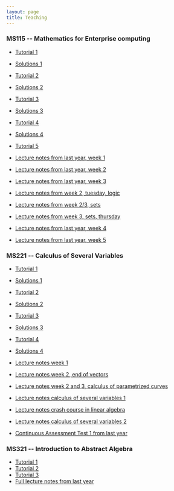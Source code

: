 ```yaml
---
layout: page
title: Teaching
---
```


<script type="text/x-mathjax-config">
    MathJax.Hub.Config({
      tex2jax: {
        skipTags: ['script', 'noscript', 'style', 'textarea', 'pre'],
        inlineMath: [['$','$']]
      }
    });
  </script>
  <script src="https://cdn.mathjax.org/mathjax/latest/MathJax.js?config=TeX-AMS-MML_HTMLorMML" type="text/javascript"></script> 



### MS115 -- Mathematics for Enterprise computing
   - [Tutorial 1](/assets/pdf/MS115/MS115_Tutorial_1.pdf)
   - [Solutions 1](/assets/pdf/MS115/MS115_Solutions_1.pdf)
   - [Tutorial 2](/assets/pdf/MS115/MS115_Tutorial_2.pdf)
   - [Solutions 2](/assets/pdf/MS115/MS115_Solutions_2.pdf)
   - [Tutorial 3](/assets/pdf/MS115/MS115_Tutorial_3.pdf)
   - [Solutions 3](/assets/pdf/MS115/MS115_Solutions_3.pdf)
   - [Tutorial 4](/assets/pdf/MS115/MS115_Tutorial_4.pdf)
   - [Solutions 4](/assets/pdf/MS115/MS115_Solutions_4.pdf)
   - [Tutorial 5](/assets/pdf/MS115/MS115_Tutorial_5.pdf)

   - [Lecture notes from last year, week 1](/assets/pdf/MS115/MS115_Notes_1_2018-19.pdf)
   - [Lecture notes from last year, week 2](/assets/pdf/MS115/MS115_Notes_2_2018-19.pdf)
   - [Lecture notes from last year, week 3](/assets/pdf/MS115/MS115_Notes_3_2018-19.pdf)
   - [Lecture notes from week 2, tuesday, logic](/assets/pdf/MS115/MS115_Notes_2_tue.pdf)
   - [Lecture notes from week 2/3, sets](/assets/pdf/MS115/MS115_Notes_2_3_sets.pdf)
   - [Lecture notes from week 3, sets, thursday](/assets/pdf/MS115/MS115_Notes_3_thu.pdf)
   - [Lecture notes from last year, week 4](/assets/pdf/MS115/MS115_Notes_4_2018-19.pdf)
   - [Lecture notes from last year, week 5](/assets/pdf/MS115/MS115_Notes_5_2018-19.pdf)

### MS221 -- Calculus of Several Variables
   - [Tutorial 1](/assets/pdf/MS221/MS221_Tutorial_1.pdf)
   - [Solutions 1](/assets/pdf/MS221/MS221_Solutions_1.pdf)
   - [Tutorial 2](/assets/pdf/MS221/MS221_Tutorial_2.pdf)
   - [Solutions 2](/assets/pdf/MS221/MS221_Solutions_2.pdf)
   - [Tutorial 3](/assets/pdf/MS221/MS221_Tutorial_3.pdf)
   - [Solutions 3](/assets/pdf/MS221/MS221_Solutions_3.pdf)
   - [Tutorial 4](/assets/pdf/MS221/MS221_Tutorial_4.pdf)
   - [Solutions 4](/assets/pdf/MS221/MS221_Solutions_4.pdf)

   - [Lecture notes week 1](/assets/pdf/MS221/MS221_Notes_1.pdf)
   - [Lecture notes week 2, end of vectors](/assets/pdf/MS221/MS221_Notes_2_vectors.pdf)
   - [Lecture notes week 2 and 3, calculus of parametrized curves](/assets/pdf/MS221/MS221_Notes_2_3_curves.pdf)
   - [Lecture notes calculus of several variables 1](/assets/pdf/MS221/MS221_Notes_calculus_several_variables_1.pdf)
   - [Lecture notes crash course in linear algebra](/assets/pdf/MS221/MS221_Notes_crash_course_LA.pdf)
   - [Lecture notes calculus of several variables 2](/assets/pdf/MS221/MS221_Notes_calculus_several_variables_2.pdf)

   - [Continuous Assessment Test 1 from last year](/assets/pdf/MS221/MS221_CA1_last_year.pdf)

### MS321 -- Introduction to Abstract Algebra
   - [Tutorial 1](/assets/pdf/MS321/MS321_Tutorial_1.pdf)
   - [Tutorial 2](/assets/pdf/MS321/MS321_Tutorial_2.pdf)
   - [Tutorial 3](/assets/pdf/MS321/MS321_Tutorial_3.pdf)
   - [Full lecture notes from last year](/assets/pdf/MS321/MS321_Notes_2018-19.pdf)
